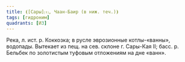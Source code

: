 ```yaml
---
title: ⦗[Сары]⒯, Чаан-Баир (в ниж. теч.)⦘
tags: [гидроним]
quadrants: [И3]
---
```


Река, л. ист. р. Коккозка; в русле эврозионные котлы-«ванны», водопады. Вытекает
из пещ. на сев. склоне г. Сары-Кая II; басс. р. Бельбек по золотистым туфовым
отложениям на дне «ванн».

